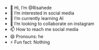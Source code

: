 - 👋 Hi, I’m @Risahede
- 👀 I’m interested in social media
- 🌱 I’m currently learning AI
- 💞️ I’m looking to collaborate on instagram
- 📫 How to reach me social media
- 😄 Pronouns: he
- ⚡ Fun fact: Nothing

<!---
Risahede/Risahede is a ✨ special ✨ repository because its `README.md` (this file) appears on your GitHub profile.
You can click the Preview link to take a look at your changes.
--->
